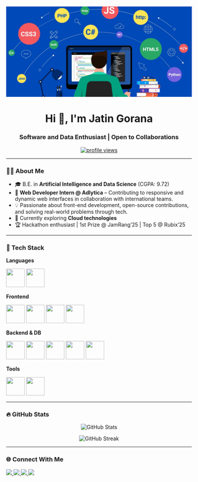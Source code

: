 ![banner](https://github.com/Jatin-gorana/Jatin-gorana/blob/main/bannerforgithub1.jpg)

<h1 align="center">Hi 👋, I'm Jatin Gorana</h1>
<h3 align="center">Software and Data Enthusiast | Open to Collaborations</h3>

<p align="center">
  <a href="https://github.com/Jatin-gorana">
    <img src="https://komarev.com/ghpvc/?username=jatin-gorana&label=Profile%20views&color=0e75b6&style=flat" alt="profile views" />
  </a>
</p>

---

### 🧑‍💻 About Me
- 🎓 B.E. in **Artificial Intelligence and Data Science** (CGPA: 9.72)
- 💼 **Web Developer Intern @ Adlytica** – Contributing to responsive and dynamic web interfaces in collaboration with international teams.
- 💡 Passionate about front-end development, open-source contributions, and solving real-world problems through tech.
- 🌱 Currently exploring **Cloud technologies**
- 🏆 Hackathon enthusiast | 1st Prize @ JamRang’25 | Top 5 @ Rubix’25

---

### 🚀 Tech Stack

**Languages**  
<p align="left"> <img src="https://cdn.jsdelivr.net/gh/devicons/devicon/icons/python/python-original.svg" width="50" height="50"/> <img src="https://cdn.jsdelivr.net/gh/devicons/devicon/icons/java/java-original.svg" width="50" height="50"/> </p>

**Frontend**  
<p align="left"> <img src="https://cdn.jsdelivr.net/gh/devicons/devicon/icons/react/react-original.svg" width="50" height="50"/> <img src="https://cdn.jsdelivr.net/gh/devicons/devicon/icons/html5/html5-original.svg" width="50" height="50"/> <img src="https://cdn.jsdelivr.net/gh/devicons/devicon/icons/css3/css3-original.svg" width="50" height="50"/> <img src="https://www.vectorlogo.zone/logos/tailwindcss/tailwindcss-icon.svg" width="50" height="50"/> </p>

**Backend & DB**  
<p align="left"> <img src="https://cdn.jsdelivr.net/gh/devicons/devicon/icons/nodejs/nodejs-original.svg" width="50" height="50"/> <img src="https://cdn.jsdelivr.net/gh/devicons/devicon/icons/express/express-original.svg" width="50" height="50"/> <img src="https://cdn.jsdelivr.net/gh/devicons/devicon/icons/firebase/firebase-plain.svg" width="50" height="50"/> <img src="https://cdn.jsdelivr.net/gh/devicons/devicon/icons/mongodb/mongodb-original.svg" width="50" height="50"/> <img src="https://cdn.jsdelivr.net/gh/devicons/devicon/icons/mysql/mysql-original.svg" width="50" height="50"/> </p>

**Tools**  
<p align="left"> <img src="https://cdn.jsdelivr.net/gh/devicons/devicon/icons/git/git-original.svg" width="50" height="50"/> <img src="https://cdn.jsdelivr.net/gh/devicons/devicon/icons/vscode/vscode-original.svg" width="50" height="50"/> </p>

---

### 🔥 GitHub Stats

<p align="center">
  <img src="https://github-readme-stats.vercel.app/api?username=jatin-gorana&show_icons=true&theme=default" alt="GitHub Stats" />
</p>
<p align="center">
  <img src="https://github-readme-streak-stats.herokuapp.com/?user=jatin-gorana" alt="GitHub Streak" />
</p>

---

### 🌐 Connect With Me

<p align="left">
  <a href="https://www.linkedin.com/in/jatin-gorana/" target="_blank">
    <img src="https://img.shields.io/badge/-LinkedIn-0A66C2?logo=linkedin&logoColor=white" />
  </a>
  <a href="https://leetcode.com/u/Jatin_Gorana/" target="_blank">
    <img src="https://img.shields.io/badge/-LeetCode-FFA116?logo=leetcode&logoColor=black" />
  </a>
  <a href="https://www.youtube.com/c/TechTricks" target="_blank">
    <img src="https://img.shields.io/badge/-YouTube-FF0000?logo=youtube&logoColor=white" />
  </a>
  <a href="mailto:jatingorana123@gmail.com" target="_blank">
    <img src="https://img.shields.io/badge/-Email-EA4335?logo=gmail&logoColor=white" />
  </a>
</p>

